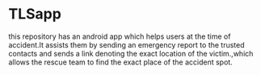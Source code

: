 # TLSapp
this repository has an android app which helps users at the time of accident.It assists them by sending an emergency report to the trusted contacts and sends a link denoting the  exact location of the victim.,which allows the rescue team to find the exact place of the accident spot. 
